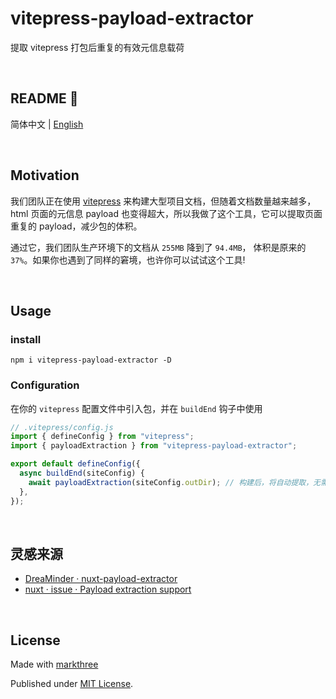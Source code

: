 # vitepress-payload-extractor

提取 vitepress 打包后重复的有效元信息载荷

<br />

## README 🦉

简体中文 | [English](./README.md)

<br />

## Motivation

我们团队正在使用 [vitepress](https://github.com/vuejs/vitepress)
来构建大型项目文档，但随着文档数量越来越多，html 页面的元信息 payload
也变得超大，所以我做了这个工具，它可以提取页面重复的 payload，减少包的体积。

通过它，我们团队生产环境下的文档从 `255MB` 降到了 `94.4MB`， 体积是原来的
`37%`。如果你也遇到了同样的窘境，也许你可以试试这个工具!

<br />

## Usage

### install

```shell
npm i vitepress-payload-extractor -D
```

### Configuration

在你的 `vitepress` 配置文件中引入包，并在 `buildEnd` 钩子中使用

```ts
// .vitepress/config.js
import { defineConfig } from "vitepress";
import { payloadExtraction } from "vitepress-payload-extractor";

export default defineConfig({
  async buildEnd(siteConfig) {
    await payloadExtraction(siteConfig.outDir); // 构建后，将自动提取，无需担心
  },
});
```

<br />

## 灵感来源

- [DreaMinder · nuxt-payload-extractor](https://github.com/DreaMinder/nuxt-payload-extractor)
- [nuxt · issue · Payload extraction support](https://github.com/nuxt/nuxt/issues/14507)

<br />

## License

Made with [markthree](https://github.com/markthree)

Published under [MIT License](./LICENSE).

